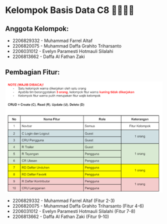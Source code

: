 # Kelompok Basis Data C8 💁‍♂️💁‍♀️
## Anggota Kelompok:
- 2206829332 - Muhammad Farrel Altaf 
- 2206820075 - Muhammad Daffa Grahito Triharsanto 
- 2206031012 - Evelyn Paramesti Hotmauli Silalahi 
- 2206813662 - Daffa Al Fathan Zaki 

## Pembagian Fitur:
![alt text](image.png)
- 2206829332 - Muhammad Farrel Altaf (Fitur 2-3)
- 2206820075 - Muhammad Daffa Grahito Triharsanto (Fitur 4-6)
- 2206031012 - Evelyn Paramesti Hotmauli Silalahi (Fitur 7-8)
- 2206813662 - Daffa Al Fathan Zaki (Fitur 9-10)

